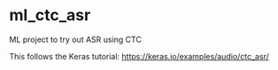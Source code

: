 # ml_ctc_asr
ML project to try out ASR using CTC

This follows the Keras tutorial: https://keras.io/examples/audio/ctc_asr/
